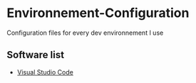 # Environnement-Configuration
Configuration files for every dev environnement I use

## Software list
* [Visual Studio Code](Visual%20Studio%20Code)